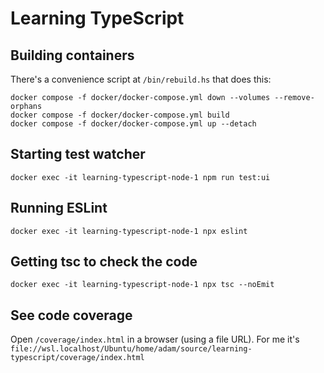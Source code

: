 # Learning TypeScript

## Building containers

There's a convenience script at `/bin/rebuild.hs` that does this:

```
docker compose -f docker/docker-compose.yml down --volumes --remove-orphans
docker compose -f docker/docker-compose.yml build
docker compose -f docker/docker-compose.yml up --detach
```

## Starting test watcher

```
docker exec -it learning-typescript-node-1 npm run test:ui
```

## Running ESLint

```
docker exec -it learning-typescript-node-1 npx eslint
```

## Getting tsc to check the code

```
docker exec -it learning-typescript-node-1 npx tsc --noEmit
```

## See code coverage

Open `/coverage/index.html` in a browser (using a file URL).
For me it's `file://wsl.localhost/Ubuntu/home/adam/source/learning-typescript/coverage/index.html`
